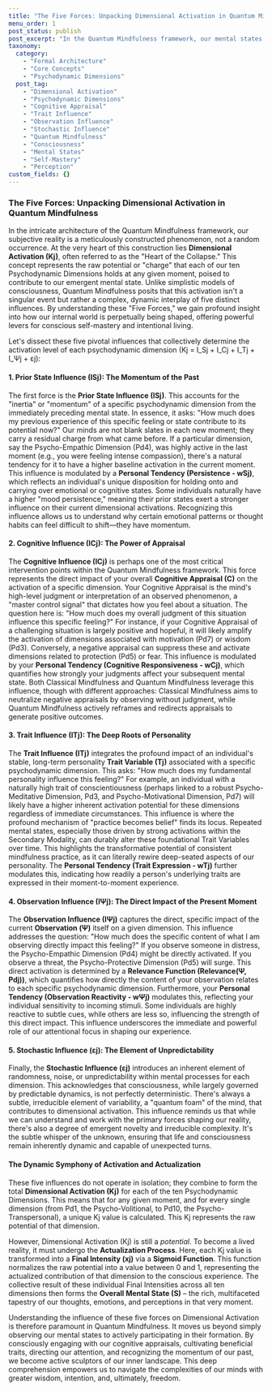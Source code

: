 ```yaml
---
title: "The Five Forces: Unpacking Dimensional Activation in Quantum Mindfulness"
menu_order: 1
post_status: publish
post_excerpt: "In the Quantum Mindfulness framework, our mental states are not arbitrary but are precisely constructed through a dynamic interplay of forces. This article delves into the five distinct influences that collectively determine the activation level of each psychodynamic dimension, shaping our moment-to-moment experience. Understanding these 'Five Forces' is crucial for cultivating conscious self-mastery and intentionally participating in the creation of your reality."
taxonomy:
  category:
    - "Formal Architecture"
    - "Core Concepts"
    - "Psychodynamic Dimensions"
  post_tag:
    - "Dimensional Activation"
    - "Psychodynamic Dimensions"
    - "Cognitive Appraisal"
    - "Trait Influence"
    - "Observation Influence"
    - "Stochastic Influence"
    - "Quantum Mindfulness"
    - "Consciousness"
    - "Mental States"
    - "Self-Mastery"
    - "Perception"
custom_fields: {}
---
```


### The Five Forces: Unpacking Dimensional Activation in Quantum Mindfulness

In the intricate architecture of the Quantum Mindfulness framework, our subjective reality is a meticulously constructed phenomenon, not a random occurrence. At the very heart of this construction lies **Dimensional Activation (Kj)**, often referred to as the "Heart of the Collapse." This concept represents the raw potential or "charge" that each of our ten Psychodynamic Dimensions holds at any given moment, poised to contribute to our emergent mental state. Unlike simplistic models of consciousness, Quantum Mindfulness posits that this activation isn't a singular event but rather a complex, dynamic interplay of five distinct influences. By understanding these "Five Forces," we gain profound insight into how our internal world is perpetually being shaped, offering powerful levers for conscious self-mastery and intentional living.

Let's dissect these five pivotal influences that collectively determine the activation level of each psychodynamic dimension (Kj = I_Sj + I_Cj + I_Tj + I_Ψj + εj):

#### 1. Prior State Influence (ISj): The Momentum of the Past

The first force is the **Prior State Influence (ISj)**. This accounts for the "inertia" or "momentum" of a specific psychodynamic dimension from the immediately preceding mental state. In essence, it asks: "How much does my previous experience of this specific feeling or state contribute to its potential now?" Our minds are not blank slates in each new moment; they carry a residual charge from what came before. If a particular dimension, say the Psycho-Empathic Dimension (Pd4), was highly active in the last moment (e.g., you were feeling intense compassion), there's a natural tendency for it to have a higher baseline activation in the current moment. This influence is modulated by a **Personal Tendency (Persistence - wSj)**, which reflects an individual's unique disposition for holding onto and carrying over emotional or cognitive states. Some individuals naturally have a higher "mood persistence," meaning their prior states exert a stronger influence on their current dimensional activations. Recognizing this influence allows us to understand why certain emotional patterns or thought habits can feel difficult to shift—they have momentum.

#### 2. Cognitive Influence (ICj): The Power of Appraisal

The **Cognitive Influence (ICj)** is perhaps one of the most critical intervention points within the Quantum Mindfulness framework. This force represents the direct impact of your overall **Cognitive Appraisal (C)** on the activation of a specific dimension. Your Cognitive Appraisal is the mind's high-level judgment or interpretation of an observed phenomenon, a "master control signal" that dictates how you feel about a situation. The question here is: "How much does my overall judgment of this situation influence this specific feeling?" For instance, if your Cognitive Appraisal of a challenging situation is largely positive and hopeful, it will likely amplify the activation of dimensions associated with motivation (Pd7) or wisdom (Pd3). Conversely, a negative appraisal can suppress these and activate dimensions related to protection (Pd5) or fear. This influence is modulated by your **Personal Tendency (Cognitive Responsiveness - wCj)**, which quantifies how strongly your judgments affect your subsequent mental state. Both Classical Mindfulness and Quantum Mindfulness leverage this influence, though with different approaches: Classical Mindfulness aims to neutralize negative appraisals by observing without judgment, while Quantum Mindfulness actively reframes and redirects appraisals to generate positive outcomes.

#### 3. Trait Influence (ITj): The Deep Roots of Personality

The **Trait Influence (ITj)** integrates the profound impact of an individual's stable, long-term personality **Trait Variable (Tj)** associated with a specific psychodynamic dimension. This asks: "How much does my fundamental personality influence this feeling?" For example, an individual with a naturally high trait of conscientiousness (perhaps linked to a robust Psycho-Meditative Dimension, Pd3, and Psycho-Motivational Dimension, Pd7) will likely have a higher inherent activation potential for these dimensions regardless of immediate circumstances. This influence is where the profound mechanism of "practice becomes belief" finds its locus. Repeated mental states, especially those driven by strong activations within the Secondary Modality, can durably alter these foundational Trait Variables over time. This highlights the transformative potential of consistent mindfulness practice, as it can literally rewire deep-seated aspects of our personality. The **Personal Tendency (Trait Expression - wTj)** further modulates this, indicating how readily a person's underlying traits are expressed in their moment-to-moment experience.

#### 4. Observation Influence (IΨj): The Direct Impact of the Present Moment

The **Observation Influence (IΨj)** captures the direct, specific impact of the current **Observation (Ψ)** itself on a given dimension. This influence addresses the question: "How much does the specific content of what I am observing directly impact this feeling?" If you observe someone in distress, the Psycho-Empathic Dimension (Pd4) might be directly activated. If you observe a threat, the Psycho-Protective Dimension (Pd5) will surge. This direct activation is determined by a **Relevance Function (Relevance(Ψ, Pdj))**, which quantifies how directly the content of your observation relates to each specific psychodynamic dimension. Furthermore, your **Personal Tendency (Observation Reactivity - wΨj)** modulates this, reflecting your individual sensitivity to incoming stimuli. Some individuals are highly reactive to subtle cues, while others are less so, influencing the strength of this direct impact. This influence underscores the immediate and powerful role of our attentional focus in shaping our experience.

#### 5. Stochastic Influence (εj): The Element of Unpredictability

Finally, the **Stochastic Influence (εj)** introduces an inherent element of randomness, noise, or unpredictability within mental processes for each dimension. This acknowledges that consciousness, while largely governed by predictable dynamics, is not perfectly deterministic. There's always a subtle, irreducible element of variability, a "quantum foam" of the mind, that contributes to dimensional activation. This influence reminds us that while we can understand and work with the primary forces shaping our reality, there's also a degree of emergent novelty and irreducible complexity. It's the subtle whisper of the unknown, ensuring that life and consciousness remain inherently dynamic and capable of unexpected turns.

#### The Dynamic Symphony of Activation and Actualization

These five influences do not operate in isolation; they combine to form the total **Dimensional Activation (Kj)** for each of the ten Psychodynamic Dimensions. This means that for any given moment, and for every single dimension (from Pd1, the Psycho-Volitional, to Pd10, the Psycho-Transpersonal), a unique Kj value is calculated. This Kj represents the raw potential of that dimension.

However, Dimensional Activation (Kj) is still a *potential*. To become a lived reality, it must undergo the **Actualization Process**. Here, each Kj value is transformed into a **Final Intensity (xj)** via a **Sigmoid Function**. This function normalizes the raw potential into a value between 0 and 1, representing the actualized contribution of that dimension to the conscious experience. The collective result of these individual Final Intensities across all ten dimensions then forms the **Overall Mental State (S)** – the rich, multifaceted tapestry of our thoughts, emotions, and perceptions in that very moment.

Understanding the influence of these five forces on Dimensional Activation is therefore paramount in Quantum Mindfulness. It moves us beyond simply observing our mental states to actively participating in their formation. By consciously engaging with our cognitive appraisals, cultivating beneficial traits, directing our attention, and recognizing the momentum of our past, we become active sculptors of our inner landscape. This deep comprehension empowers us to navigate the complexities of our minds with greater wisdom, intention, and, ultimately, freedom.